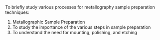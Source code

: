 To briefly study various processes for metallography sample preparation techniques:<br>
1.	Metallographic Sample Preparation<br>
2.	To study the importance of the various steps in sample preparation<br>
3.	To understand the need for mounting, polishing, and etching

